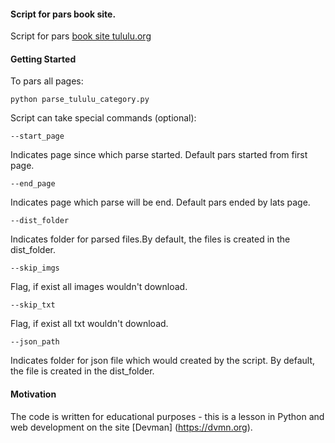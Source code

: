 #### Script for pars book site.

 Script for pars [book site tululu.org](http://tululu.org/l55)

#### Getting Started
 To pars all pages:
```commandline
python parse_tululu_category.py
```

 Script can take special commands (optional):
```commandline
--start_page
``` 
 Indicates page since which parse started. 
 Default pars started from first page.
 
 ```commandline
--end_page
``` 
 Indicates page which parse will be end. Default pars ended by lats page.

```commandline
--dist_folder
```
 Indicates folder for parsed files.By default, the files is created in the dist_folder.

```commandline
--skip_imgs
```
 Flag, if exist all images wouldn't download.
 
 ```commandline
--skip_txt
``` 
 Flag, if exist all txt wouldn't download.
  
 ```commandline
--json_path
```
 Indicates folder for json file which would created by the script.
 By default, the file is created in the dist_folder.
 
 #### Motivation
 
 The code is written for educational purposes - this is a lesson in Python and web development on the site [Devman] (https://dvmn.org).
  